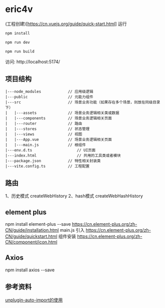 # eric4v
(工程创建)[https://cn.vuejs.org/guide/quick-start.html]
运行

```sh
npm install
```

```sh
npm run dev
```

```sh
npm run build
```
访问:   http://localhost:5174/


## 项目结构
```shell
|---node_modules 			// 应用级逻辑
|---public			        // 元能力组件
|---src 			        // 场景业务功能（如果存在多个场景，则放在同级目录下）
|   |---assets 				// 场景业务逻辑相关类或数据
|   |---components			// 场景业务逻辑相关页面
|   |---router				// 路由
|   |---stores				// 状态管理
|   |---views				// 视图
|   |---App.vue				// 场景业务逻辑相关页面
|   |---main.js				// 根组件
|---env.d.ts 					// UI页面
|---index.html 					// 共用的工具类或者模块
|---package.json 			// 特性相关封装类
|---vite.config.ts 			// 工程配置

```
## 路由
1、历史模式 createWebHistory
2、hash模式 createWebHashHistory

## element plus
npm install element-plus --save
https://cn.element-plus.org/zh-CN/guide/installation.html
main.js 引入
https://cn.element-plus.org/zh-CN/guide/quickstart.html
组件安装
https://cn.element-plus.org/zh-CN/component/icon.html

## Axios
npm install axios --save



## 参考资料
[unplugin-auto-import的使用](https://juejin.cn/post/7220258409446080568)
